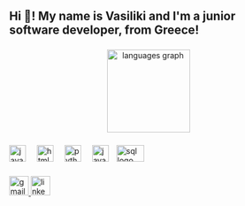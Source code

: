 <h2 align="left">Hi 👋! My name is Vasiliki and I'm a junior software developer, from Greece!</h2>

###

<div align="center">
  <img src="https://github-readme-stats.vercel.app/api/top-langs/?username=Vasoliak&layout=compact&card_width=320&langs_count=5&theme=dracula&hide_border=false&bg_color=90,1B5E20,4CAF50&title_color=fff&text_color=fff" height="150" alt="languages graph" />
</div>


###

<div align="left">
  <img src="https://cdn.jsdelivr.net/gh/devicons/devicon/icons/javascript/javascript-original.svg" height="30" alt="javascript logo"  />
  <img width="12" />
  <img src="https://cdn.jsdelivr.net/gh/devicons/devicon/icons/html5/html5-original.svg" height="30" alt="html5 logo"  />
  <img width="12" />
  <img src="https://cdn.jsdelivr.net/gh/devicons/devicon/icons/python/python-original.svg" height="30" alt="python logo"  />
  <img width="12" />
  <img src="https://cdn.jsdelivr.net/gh/devicons/devicon/icons/java/java-original.svg" height="30" alt="java logo"  />
  <img width="50" src="https://upload.wikimedia.org/wikipedia/commons/8/87/Sql_data_base_with_logo.png" height="30" alt="sql logo" style="margin-left: 10px;" />



</div>

###

<div align="left">
  <a href="mailto:vasilikiliak@gmail.com">
    <img src="https://img.shields.io/static/v1?label=&message=Gmail&color=D14836&logo=gmail&logoColor=white&style=for-the-badge" height="35" alt="gmail logo"  />
  </a>
  <a href="https://www.linkedin.com/in/vasiliki-liakou-20924a307/">
    <img src="https://img.shields.io/static/v1?message=LinkedIn&logo=linkedin&label=&color=0077B5&logoColor=white&labelColor=&style=for-the-badge" height="35" alt="linkedin logo"  />
  </a>
</div>
